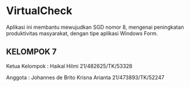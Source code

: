 # VirtualCheck
Aplikasi ini membantu mewujudkan SGD nomor 8, mengenai peningkatan produktivitas masyarakat, dengan tipe aplikasi Windows Form.

## KELOMPOK 7
Ketua Kelompok : Haikal Hilmi 21/482625/TK/53328

Anggota : Johannes de Brito Krisna Arianta 21/473893/TK/52247
